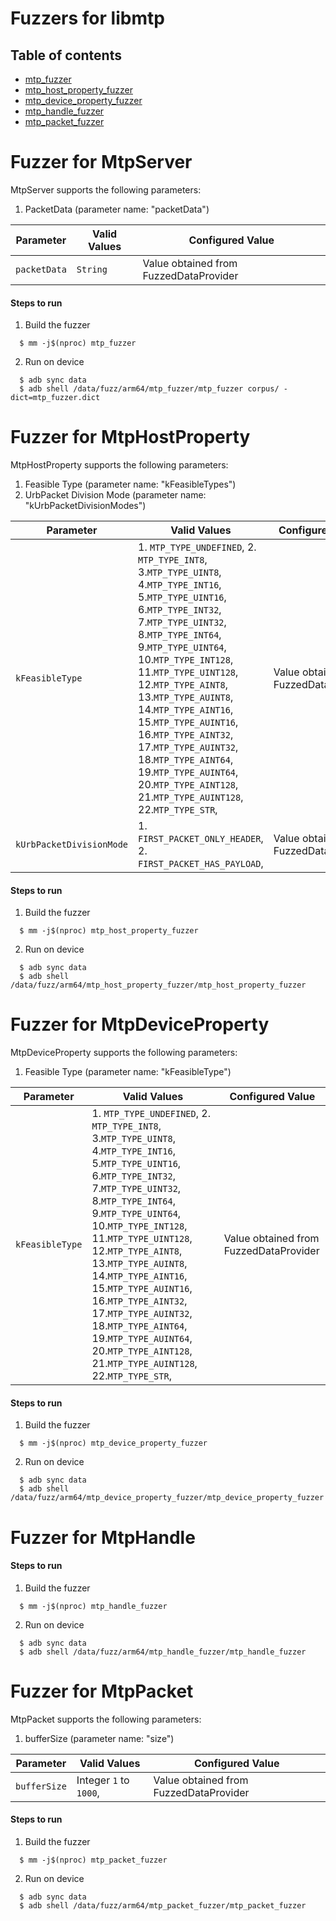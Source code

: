 # Fuzzers for libmtp

## Table of contents
+ [mtp_fuzzer](#MtpServer)
+ [mtp_host_property_fuzzer](#MtpHostProperty)
+ [mtp_device_property_fuzzer](#MtpDeviceProperty)
+ [mtp_handle_fuzzer](#MtpHandle)
+ [mtp_packet_fuzzer](#MtpPacket)

# <a name="MtpServer"></a> Fuzzer for MtpServer

MtpServer supports the following parameters:
1. PacketData (parameter name: "packetData")

| Parameter| Valid Values |Configured Value|
|-------------|----------|----- |
|`packetData`| `String` |Value obtained from FuzzedDataProvider|

#### Steps to run
1. Build the fuzzer
```
  $ mm -j$(nproc) mtp_fuzzer
```
2. Run on device
```
  $ adb sync data
  $ adb shell /data/fuzz/arm64/mtp_fuzzer/mtp_fuzzer corpus/ -dict=mtp_fuzzer.dict
```

# <a name="MtpHostProperty"></a> Fuzzer for MtpHostProperty

MtpHostProperty supports the following parameters:
1. Feasible Type (parameter name: "kFeasibleTypes")
2. UrbPacket Division Mode (parameter name: "kUrbPacketDivisionModes")

| Parameter| Valid Values |Configured Value|
|-------------|----------|----- |
| `kFeasibleType`| 1. `MTP_TYPE_UNDEFINED`, 2. `MTP_TYPE_INT8`, 3.`MTP_TYPE_UINT8`, 4.`MTP_TYPE_INT16`, 5.`MTP_TYPE_UINT16`, 6.`MTP_TYPE_INT32`, 7.`MTP_TYPE_UINT32`, 8.`MTP_TYPE_INT64`, 9.`MTP_TYPE_UINT64`, 10.`MTP_TYPE_INT128`, 11.`MTP_TYPE_UINT128`, 12.`MTP_TYPE_AINT8`, 13.`MTP_TYPE_AUINT8`, 14.`MTP_TYPE_AINT16`, 15.`MTP_TYPE_AUINT16`, 16.`MTP_TYPE_AINT32`, 17.`MTP_TYPE_AUINT32`, 18.`MTP_TYPE_AINT64`, 19.`MTP_TYPE_AUINT64`, 20.`MTP_TYPE_AINT128`, 21.`MTP_TYPE_AUINT128`, 22.`MTP_TYPE_STR`,| Value obtained from FuzzedDataProvider|
|`kUrbPacketDivisionMode`| 1. `FIRST_PACKET_ONLY_HEADER`, 2. `FIRST_PACKET_HAS_PAYLOAD`, |Value obtained from FuzzedDataProvider|

#### Steps to run
1. Build the fuzzer
```
  $ mm -j$(nproc) mtp_host_property_fuzzer
```
2. Run on device
```
  $ adb sync data
  $ adb shell /data/fuzz/arm64/mtp_host_property_fuzzer/mtp_host_property_fuzzer
```

# <a name="MtpDeviceProperty"></a> Fuzzer for MtpDeviceProperty

MtpDeviceProperty supports the following parameters:
1. Feasible Type (parameter name: "kFeasibleType")

| Parameter| Valid Values |Configured Value|
|-------------|----------|----- |
| `kFeasibleType`| 1. `MTP_TYPE_UNDEFINED`, 2. `MTP_TYPE_INT8`, 3.`MTP_TYPE_UINT8`, 4.`MTP_TYPE_INT16`, 5.`MTP_TYPE_UINT16`, 6.`MTP_TYPE_INT32`, 7.`MTP_TYPE_UINT32`, 8.`MTP_TYPE_INT64`, 9.`MTP_TYPE_UINT64`, 10.`MTP_TYPE_INT128`, 11.`MTP_TYPE_UINT128`, 12.`MTP_TYPE_AINT8`, 13.`MTP_TYPE_AUINT8`, 14.`MTP_TYPE_AINT16`, 15.`MTP_TYPE_AUINT16`, 16.`MTP_TYPE_AINT32`, 17.`MTP_TYPE_AUINT32`, 18.`MTP_TYPE_AINT64`, 19.`MTP_TYPE_AUINT64`, 20.`MTP_TYPE_AINT128`, 21.`MTP_TYPE_AUINT128`, 22.`MTP_TYPE_STR`,| Value obtained from FuzzedDataProvider|

#### Steps to run
1. Build the fuzzer
```
  $ mm -j$(nproc) mtp_device_property_fuzzer
```
2. Run on device
```
  $ adb sync data
  $ adb shell /data/fuzz/arm64/mtp_device_property_fuzzer/mtp_device_property_fuzzer
```

# <a name="MtpHandle"></a>Fuzzer for MtpHandle

#### Steps to run
1. Build the fuzzer
```
  $ mm -j$(nproc) mtp_handle_fuzzer
```
2. Run on device
```
  $ adb sync data
  $ adb shell /data/fuzz/arm64/mtp_handle_fuzzer/mtp_handle_fuzzer
```

# <a name="MtpPacket"></a> Fuzzer for MtpPacket

MtpPacket supports the following parameters:
1. bufferSize (parameter name: "size")

| Parameter| Valid Values |Configured Value|
|-------------|----------|----- |
|`bufferSize`| Integer `1` to `1000`, |Value obtained from FuzzedDataProvider|

#### Steps to run
1. Build the fuzzer
```
  $ mm -j$(nproc) mtp_packet_fuzzer
```
2. Run on device
```
  $ adb sync data
  $ adb shell /data/fuzz/arm64/mtp_packet_fuzzer/mtp_packet_fuzzer
```
